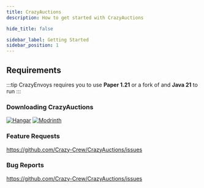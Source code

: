 ```yaml
---
title: CrazyAuctions
description: How to get started with CrazyAuctions

hide_title: false

sidebar_label: Getting Started
sidebar_position: 1
---
```

## Requirements
:::tip
CrazyEnvoys requires you to use **Paper 1.21** or a fork of and **Java 21** to run
:::

### Downloading CrazyAuctions
[![Hangar](https://raw.githubusercontent.com/intergrav/devins-badges/v3/assets/cozy-minimal/available/hangar_64h.png)](https://hangar.papermc.io/CrazyCrew/CrazyAuctions)
[![Modrinth](https://raw.githubusercontent.com/intergrav/devins-badges/v3/assets/cozy-minimal/available/modrinth_64h.png)](https://modrinth.com/plugin/crazyauctions)

### Feature Requests
https://github.com/Crazy-Crew/CrazyAuctions/issues

### Bug Reports
https://github.com/Crazy-Crew/CrazyAuctions/issues